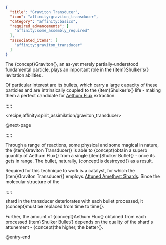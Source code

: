 ```json
{
  "title": "Graviton Transducer",
  "icon": "affinity:graviton_transducer",
  "category": "affinity:basics",
  "required_advancements": [
    "affinity:some_assembly_required"
  ],
  "associated_items": [
    "affinity:graviton_transducer"
  ]
}
```

The {concept}Graviton{}, an as-yet merely partially-understood fundamental particle, plays an important role in the
{item}Shulker's{} levitation abilities.


Of particular interest are its bullets, which carry a large capacity of these particles and are intrinsically coupled
to the {item}Shulker's{} life - making them a perfect candidate for [Aethum Flux](^affinity:aethum_flux) extraction.

;;;;;

<recipe;affinity:spirit_assimilation/graviton_transducer>

@next-page

;;;;;

Through a range of reactions, some physical and some magical in nature, the {item}Graviton Transducer{} is able to
{concept}obtain a superb quantity of Aethum Flux{} from a single {item}Shulker Bullet{} - once its gets in range.
The bullet, naturally, {concept}is destroyed{} as a result.


Required for this technique to work is a catalyst, for which the {item}Graviton Transducer{} employs
[Attuned Amethyst Shards](^affinity:shard_attunement). Since the molecular structure of the

;;;;;

shard in the transducer deteriorates with each bullet processed, it {concept}must be replaced from time to time{}.


Further, the amount of {concept}Aethum Flux{} obtained from each processed {item}Shulker Bullet{} depends on the quality
of the shard's attunement - {concept}the higher, the better{}.

@entry-end